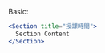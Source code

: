 Basic:

```jsx
<Section title="授課時間">
  Section Content
</Section>
```

<!-- Big pink section:

```jsx
<Section size="large" color="deeppink">
  Click Me
</Section>
```

And you _can_ **use** `any` [Markdown](http://daringfireball.net/projects/markdown/) here.

Fenced code blocks with `js`, `jsx` or `javascript` languages are rendered as a interactive playgrounds:

```jsx
<Section>Push Me</Section>
```

Add padding between examples in a block by passing a `padded` modifier (` ```jsx padded `):

```jsx padded
<Section>Push Me</Section>
<Section>Click Me</Section>
<Section>Tap Me</Section>
```

You can add a custom props to an example wrapper (` ```js { "props": { "className": "checks" } } `):

```js { "props": { "className": "checks" } }
<Section>I’m transparent!</Section>
```

Or disable an editor by passing a `noeditor` modifier (` ```js noeditor `):

```jsx noeditor
<Section>Push Me</Section>
```

To render an example as highlighted source code add a `static` modifier: (` ```js static `):

```js static
import React from 'react'
```

Fenced blocks with other languages are rendered as highlighted code:

```html
<h1>Hello world</h1>
```

Current component (like `Section` in this example) is always accessible by its name in the example code. If you want to use other components, you need to explicitly import them:

```jsx
import Placeholder from '../Placeholder'
;<Section>
  <Placeholder />
</Section>
```

Or you can explicitly import everything, to make examples easier to copy into your app code:

```jsx
import React from 'react'
import Section from 'rsg-example/components/Section'
import Placeholder from 'rsg-example/components/Placeholder'
;<Section>
  <Placeholder />
</Section>
```

_Note: `rsg-example` module is an alias defined by the [moduleAliases](https://react-styleguidist.js.org/docs/configuration.html#modulealiases) config option._

Each example's state can be accessed by React hook `useState`:

```jsx
const [isOpen, setisOpen] = React.useState(false)
;<div>
  <Section
    size="small"
    onClick={() => setisOpen(true)}
    disabled={state.isOpen}
  >
    Show Me
  </Section>
  {isOpen && (
    <Section size="small" onClick={() => setisOpen(false)}>
      Hide Me
    </Section>
  )}
</div>
```

You can change the default state:

```jsx
const [count, setCount] = React.useState(42)
;<Section onClick={() => setCount(count + 1)}>{count}</Section>
``` -->
